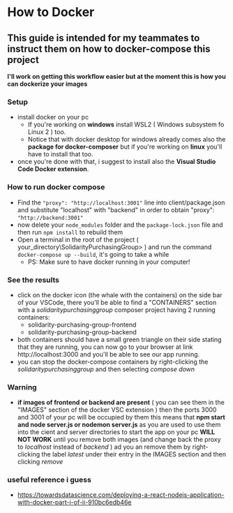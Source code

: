 # How to Docker
## This guide is intended for my teammates to instruct them on how to docker-compose this project

**I'll work on getting this workflow easier but at the moment this is how you can dockerize your images**

### Setup

 - install docker on your pc
   - If you're working on **windows** install WSL2 ( Windows subsystem fo Linux 2 ) too.
   - Notice that with docker desktop for windows already comes also the **package for docker-composer** but if you're working on **linux** you'll have to install that too.
 - once you're done with that, i suggest to install also the **Visual Studio Code Docker extension**.
  
### How to run docker compose
 - Find the `"proxy": "http://localhost:3001"` line into client/package.json and substitute "localhost" with "backend" in order to obtain "proxy": `"http://backend:3001"`
 - now delete your `node_modules` folder and the `package-lock.json` file and then run `npm install` to rebuild them
 - Open a terminal in the root of the project ( your_directory\SolidarityPurchasingGroup> ) and run the command `docker-compose up --build`, it's going to take a while
   - PS: Make sure to have docker running in your computer!

### See the results
 - click on the docker icon (the whale with the containers) on the side bar of your VSCode, there you'll be able to find a "CONTAINERS" section with a _solidaritypurchasinggroup_ composer project having 2 running containers: 
   - solidarity-purchasing-group-frontend  
   - solidarity-purchasing-group-backend
 - both containers should have a small green triangle on their side stating that they are running, you can now go to your browser at link  http://localhost:3000 and you'll be able to see our app running.
 - you can stop the docker-compose containers by right-clicking the _solidaritypurchasinggroup_ and then selecting _compose down_
  
### Warning
 - **if images of frontend or backend are present** ( you can see them in the "IMAGES" section of the docker VSC extension ) then the ports 3000 and 3001 of your pc will be occupied by them this means that **npm start and node server.js or nodemon server.js** as you are used to use them into the cient and server directories to start the app on your pc **WILL NOT WORK** until you remove both images (and change back the proxy to _localhost_ instead of _backend_ ) ad you an remove them by right-clicking the label _latest_ under their entry in the IMAGES section and then clicking _remove_

### useful reference i guess
 - https://towardsdatascience.com/deploying-a-react-nodejs-application-with-docker-part-i-of-ii-910bc6edb46e